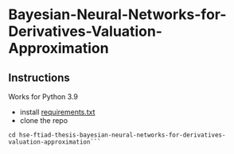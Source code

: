 # Bayesian-Neural-Networks-for-Derivatives-Valuation-Approximation

## Instructions

Works for Python 3.9
* install [requirements.txt](https://github.com/MarkIFriedman/hse-ftiad-thesis-bayesian-neural-networks-for-derivatives-valuation-approximation/blob/main/requirements.txt)
* clone the repo

```git clone https://github.com/MarkIFriedman/hse-ftiad-thesis-bayesian-neural-networks-for-derivatives-valuation-approximation
cd hse-ftiad-thesis-bayesian-neural-networks-for-derivatives-valuation-approximation```
